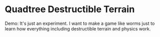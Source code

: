 # Quadtree Destructible Terrain
Demo:
It's just an experiment. I want to make a game like worms just to learn how everything including destructible terrain and physics work.